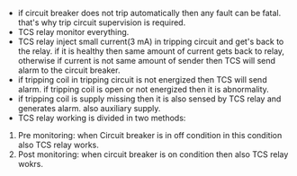 - if circuit breaker does not trip automatically then any fault can be fatal. that's why trip circuit supervision is required.
- TCS relay monitor everything.
- TCS relay inject small current(3 mA) in tripping circuit and get's back to the relay. if it is healthy then same amount of current gets back to relay, otherwise if current is not same amount of sender then TCS will send alarm to the circuit breaker.
- if tripping coil in tripping circuit is not energized then TCS will send alarm. if tripping coil is open or not energized then it is abnormality.
- if tripping coil is supply missing then it is also sensed by TCS relay and generates alarm. also auxiliary supply.
- TCS relay working is divided in two methods: 
1. Pre monitoring: when Circuit breaker is in off condition in this condition also TCS relay works.
2. Post monitoring: when circuit breaker is on condition then also TCS relay wokrs.